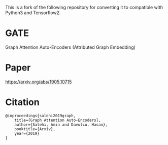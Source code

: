 
This is a fork of the following repository for converting it to compatible with Python3 and Tensorflow2.


# GATE
Graph Attention Auto-Encoders (Attributed Graph Embedding)

# Paper
https://arxiv.org/abs/1905.10715

# Citation
```
@inproceedings{salehi2019graph,
	title={Graph Attention Auto-Encoders},
	author={Salehi, Amin and Davulcu, Hasan},
	booktitle={Arxiv},
	year={2019}
}
```